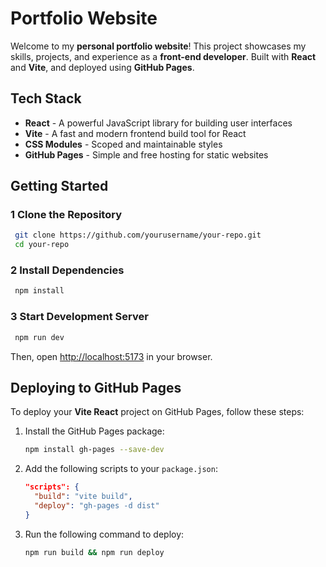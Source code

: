 # Portfolio Website

Welcome to my **personal portfolio website**! This project showcases my skills, projects, and experience as a **front-end developer**. Built with **React** and **Vite**, and deployed using **GitHub Pages**.

## Tech Stack

- **React**  - A powerful JavaScript library for building user interfaces
- **Vite**  - A fast and modern frontend build tool for React
- **CSS Modules**  - Scoped and maintainable styles
- **GitHub Pages**  - Simple and free hosting for static websites

## Getting Started

### 1 Clone the Repository
```sh
 git clone https://github.com/yourusername/your-repo.git
 cd your-repo
```

### 2 Install Dependencies
```sh
 npm install
```

### 3 Start Development Server
```sh
 npm run dev
```
Then, open [http://localhost:5173](http://localhost:5173) in your browser.

## Deploying to GitHub Pages

To deploy your **Vite React** project on GitHub Pages, follow these steps:

1. Install the GitHub Pages package:
   ```sh
   npm install gh-pages --save-dev
   ```
2. Add the following scripts to your `package.json`:
   ```json
   "scripts": {
     "build": "vite build",
     "deploy": "gh-pages -d dist"
   }
   ```
3. Run the following command to deploy:
   ```sh
   npm run build && npm run deploy
   ```

